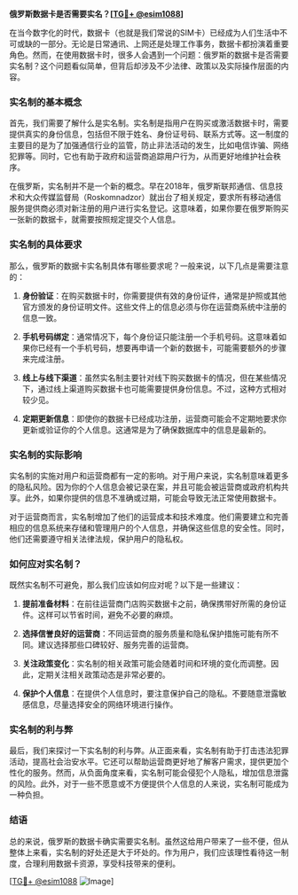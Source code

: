 **俄罗斯数据卡是否需要实名？[[TG💪+ @esim1088](https://t.me/s/esim1088)]**

在当今数字化的时代，数据卡（也就是我们常说的SIM卡）已经成为人们生活中不可或缺的一部分。无论是日常通讯、上网还是处理工作事务，数据卡都扮演着重要角色。然而，在使用数据卡时，很多人会遇到一个问题：俄罗斯的数据卡是否需要实名制？这个问题看似简单，但背后却涉及不少法律、政策以及实际操作层面的内容。

### 实名制的基本概念

首先，我们需要了解什么是实名制。实名制是指用户在购买或激活数据卡时，需要提供真实的身份信息，包括但不限于姓名、身份证号码、联系方式等。这一制度的主要目的是为了加强通信行业的监管，防止非法活动的发生，比如电信诈骗、网络犯罪等。同时，它也有助于政府和运营商追踪用户行为，从而更好地维护社会秩序。

在俄罗斯，实名制并不是一个新的概念。早在2018年，俄罗斯联邦通信、信息技术和大众传媒监督局（Roskomnadzor）就出台了相关规定，要求所有移动通信服务提供商必须对新注册的用户进行实名登记。这意味着，如果你要在俄罗斯购买一张新的数据卡，就需要按照规定提交个人信息。

### 实名制的具体要求

那么，俄罗斯的数据卡实名制具体有哪些要求呢？一般来说，以下几点是需要注意的：

1. **身份验证**：在购买数据卡时，你需要提供有效的身份证件，通常是护照或其他官方颁发的身份证明文件。这些文件上的信息必须与你在运营商系统中注册的信息一致。

2. **手机号码绑定**：通常情况下，每个身份证只能注册一个手机号码。这意味着如果你已经有一个手机号码，想要再申请一个新的数据卡，可能需要额外的步骤来完成注册。

3. **线上与线下渠道**：虽然实名制主要针对线下购买数据卡的情况，但在某些情况下，通过线上渠道购买数据卡也可能需要提供身份信息。不过，这种方式相对较少见。

4. **定期更新信息**：即使你的数据卡已经成功注册，运营商可能会不定期地要求你更新或验证你的个人信息。这通常是为了确保数据库中的信息是最新的。

### 实名制的实际影响

实名制的实施对用户和运营商都有一定的影响。对于用户来说，实名制意味着更多的隐私风险。因为你的个人信息会被记录在案，并且可能会被运营商或政府机构共享。此外，如果你提供的信息不准确或过期，可能会导致无法正常使用数据卡。

对于运营商而言，实名制增加了他们的运营成本和技术难度。他们需要建立和完善相应的信息系统来存储和管理用户的个人信息，并确保这些信息的安全性。同时，他们还需要遵守相关法律法规，保护用户的隐私权。

### 如何应对实名制？

既然实名制不可避免，那么我们应该如何应对呢？以下是一些建议：

1. **提前准备材料**：在前往运营商门店购买数据卡之前，确保携带好所需的身份证件。这样可以节省时间，避免不必要的麻烦。

2. **选择信誉良好的运营商**：不同运营商的服务质量和隐私保护措施可能有所不同。建议选择那些口碑较好、服务完善的运营商。

3. **关注政策变化**：实名制的相关政策可能会随着时间和环境的变化而调整。因此，定期关注相关政策动态是非常必要的。

4. **保护个人信息**：在提供个人信息时，要注意保护自己的隐私。不要随意泄露敏感信息，尽量选择安全的网络环境进行操作。

### 实名制的利与弊

最后，我们来探讨一下实名制的利与弊。从正面来看，实名制有助于打击违法犯罪活动，提高社会治安水平。它还可以帮助运营商更好地了解客户需求，提供更加个性化的服务。然而，从负面角度来看，实名制可能会侵犯个人隐私，增加信息泄露的风险。此外，对于一些不愿意或不方便提供个人信息的人来说，实名制可能成为一种负担。

### 结语

总的来说，俄罗斯的数据卡确实需要实名制。虽然这给用户带来了一些不便，但从整体上来看，实名制的好处还是大于坏处的。作为用户，我们应该理性看待这一制度，合理利用数据卡资源，享受科技带来的便利。

[[TG💪+ @esim1088](https://t.me/s/esim1088) ![Image](https://i.postimg.cc/4NQfJmqS/Snipaste-2025-05-13-00-14-12.png)]